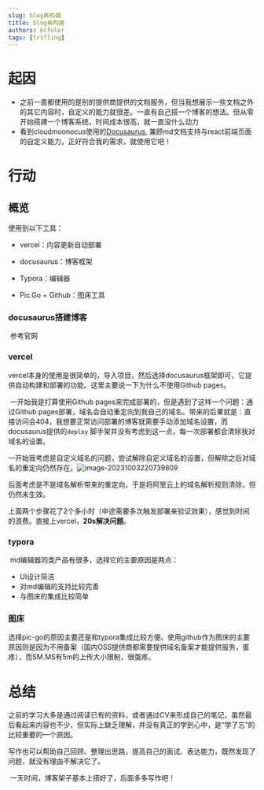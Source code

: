 ```yaml
---
slug: blog再构建
title: blog再构建
authors: kcfuler
tags: [trifling]
---
```


# 起因

- 之前一直都使用的是别的提供商提供的文档服务，但当我想展示一些文档之外的其它内容时，自定义的能力就很差。一直有自己搭一个博客的想法。但从零开始搭建一个博客系统，时间成本很高，就一直没什么动力
- 看到cloudmoonocus使用的[Docusaurus](https://docusaurus.io/), 兼顾md文档支持与react前端页面的自定义能力，正好符合我的需求，就使用它吧！

# 行动

## 概览

使用到以下工具：

- vercel：内容更新自动部署

- docusaurus：博客框架

- Typora：编辑器
- Pic.Go + Github：图床工具

### docusaurus搭建博客

​	参考官网

### vercel

​	vercel本身的使用是很简单的，导入项目，然后选择docusaurus框架即可，它提供自动构建和部署的功能。这里主要说一下为什么不使用Github pages。

​	一开始我是打算使用Github pages来完成部署的，但是遇到了这样一个问题：通过Github pages部署，域名会自动重定向到我自己的域名。带来的后果就是：直接访问会404，我想要正常访问部署的博客就需要手动添加域名设置，而docusaurus提供的`deploy` 脚手架并没有考虑到这一点，每一次部署都会清除我对域名的设置。

​	一开始我考虑是自定义域名的问题，尝试解除自定义域名的设置，但解除之后对域名的重定向仍然存在。![image-20231003220739809](https://raw.githubusercontent.com/kcfuler/static-resource/main/img/image-20231003220739809.png?token=AU6LVHDGS5V45TWD4PKIHJDFDQQGQ)

​	后面考虑是不是域名解析带来的重定向，于是将阿里云上的域名解析规则清除，但仍然未生效。

​	上面两个步骤花了2个多小时（中途需要多次触发部署来验证效果），感觉到时间的浪费。直接上vercel，**20s解决问题**。

### typora

​	md编辑器同类产品有很多，选择它的主要原因是两点：

- UI设计简洁
- 对md编辑的支持比较完善
- 与图床的集成比较简单

### 图床

​	选择pic-go的原因主要还是和typora集成比较方便。使用github作为图床的主要原因则是因为不用备案（国内OSS提供商都需要提供域名备案才能提供服务，蛋疼），而SM.MS有5m的上传大小限制，很蛋疼。

# 总结

​	之前的学习大多是通过阅读已有的资料，或者通过CV来形成自己的笔记，虽然最后看起来内容也不少，但实际上缺乏理解，并没有真正的学到心中，是“学了忘”的比较重要的一个原因。

​	写作也可以帮助自己回顾、整理出思路，提高自己的面试、表达能力，既然发现了问题，就没有理由不解决它了。

​	一天时间，博客架子基本上搭好了，后面多多写作吧！